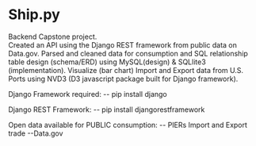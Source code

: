 # Ship.py
Backend Capstone project.  
Created an API using the Django REST framework from public data on Data.gov. 
Parsed and cleaned data for consumption and SQL relationship table design (schema/ERD) using MySQL(design) & SQLlite3 (implementation). 
Visualize (bar chart) Import and Export data from U.S. Ports using NVD3 (D3 javascript package built for Django framework). 


Django Framework required:
-- pip install django

Django REST Framework: 
-- pip install djangorestframework

Open data available for PUBLIC consumption: 
  -- PIERs Import and Export trade 
  --Data.gov 
